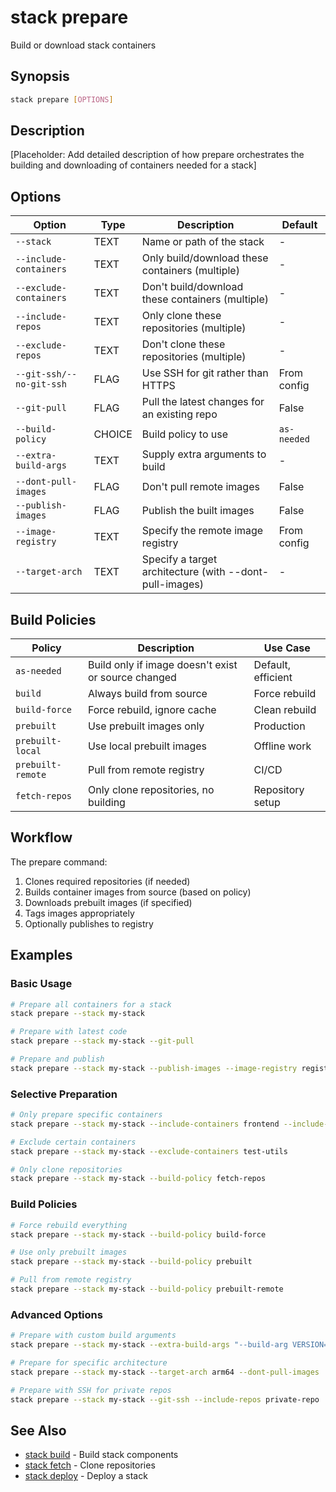 # stack prepare

Build or download stack containers

## Synopsis

```bash
stack prepare [OPTIONS]
```

## Description

[Placeholder: Add detailed description of how prepare orchestrates the building and downloading of containers needed for a stack]

## Options

| Option | Type | Description | Default |
|--------|------|-------------|---------|
| `--stack` | TEXT | Name or path of the stack | - |
| `--include-containers` | TEXT | Only build/download these containers (multiple) | - |
| `--exclude-containers` | TEXT | Don't build/download these containers (multiple) | - |
| `--include-repos` | TEXT | Only clone these repositories (multiple) | - |
| `--exclude-repos` | TEXT | Don't clone these repositories (multiple) | - |
| `--git-ssh/--no-git-ssh` | FLAG | Use SSH for git rather than HTTPS | From config |
| `--git-pull` | FLAG | Pull the latest changes for an existing repo | False |
| `--build-policy` | CHOICE | Build policy to use | `as-needed` |
| `--extra-build-args` | TEXT | Supply extra arguments to build | - |
| `--dont-pull-images` | FLAG | Don't pull remote images | False |
| `--publish-images` | FLAG | Publish the built images | False |
| `--image-registry` | TEXT | Specify the remote image registry | From config |
| `--target-arch` | TEXT | Specify a target architecture (with --dont-pull-images) | - |

## Build Policies

| Policy | Description | Use Case |
|--------|-------------|----------|
| `as-needed` | Build only if image doesn't exist or source changed | Default, efficient |
| `build` | Always build from source | Force rebuild |
| `build-force` | Force rebuild, ignore cache | Clean rebuild |
| `prebuilt` | Use prebuilt images only | Production |
| `prebuilt-local` | Use local prebuilt images | Offline work |
| `prebuilt-remote` | Pull from remote registry | CI/CD |
| `fetch-repos` | Only clone repositories, no building | Repository setup |

## Workflow

The prepare command:
1. Clones required repositories (if needed)
2. Builds container images from source (based on policy)
3. Downloads prebuilt images (if specified)
4. Tags images appropriately
5. Optionally publishes to registry

## Examples

### Basic Usage

```bash
# Prepare all containers for a stack
stack prepare --stack my-stack

# Prepare with latest code
stack prepare --stack my-stack --git-pull

# Prepare and publish
stack prepare --stack my-stack --publish-images --image-registry registry.example.com
```

### Selective Preparation

```bash
# Only prepare specific containers
stack prepare --stack my-stack --include-containers frontend --include-containers backend

# Exclude certain containers
stack prepare --stack my-stack --exclude-containers test-utils

# Only clone repositories
stack prepare --stack my-stack --build-policy fetch-repos
```

### Build Policies

```bash
# Force rebuild everything
stack prepare --stack my-stack --build-policy build-force

# Use only prebuilt images
stack prepare --stack my-stack --build-policy prebuilt

# Pull from remote registry
stack prepare --stack my-stack --build-policy prebuilt-remote
```

### Advanced Options

```bash
# Prepare with custom build arguments
stack prepare --stack my-stack --extra-build-args "--build-arg VERSION=1.2.3"

# Prepare for specific architecture
stack prepare --stack my-stack --target-arch arm64 --dont-pull-images

# Prepare with SSH for private repos
stack prepare --stack my-stack --git-ssh --include-repos private-repo
```

## See Also

- [stack build](build.md) - Build stack components
- [stack fetch](fetch.md) - Clone repositories
- [stack deploy](deploy.md) - Deploy a stack
